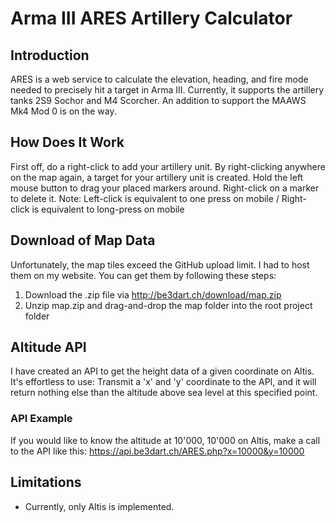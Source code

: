 # Arma III ARES Artillery Calculator
## Introduction
ARES is a web service to calculate the elevation, heading, and fire mode needed to precisely hit a target in Arma III. Currently, it supports the artillery tanks 2S9 Sochor and M4 Scorcher. An addition to support the MAAWS Mk4 Mod 0 is on the way.

## How Does It Work
First off, do a right-click to add your artillery unit. By right-clicking anywhere on the map again, a target for your artillery unit is created. Hold the left mouse button to drag your placed markers around. Right-click on a marker to delete it. Note: Left-click is equivalent to one press on mobile / Right-click is equivalent to long-press on mobile

## Download of Map Data
Unfortunately, the map tiles exceed the GitHub upload limit. I had to host them on my website. You can get them by following these steps:

1. Download the .zip file via http://be3dart.ch/download/map.zip
2. Unzip map.zip and drag-and-drop the map folder into the root project folder

## Altitude API
I have created an API to get the height data of a given coordinate on Altis. It's effortless to use: Transmit a 'x' and 'y' coordinate to the API, and it will return nothing else than the altitude above sea level at this specified point.

### API Example
If you would like to know the altitude at 10'000, 10'000 on Altis, make a call to the API like this:
https://api.be3dart.ch/ARES.php?x=10000&y=10000

## Limitations
* Currently, only Altis is implemented.